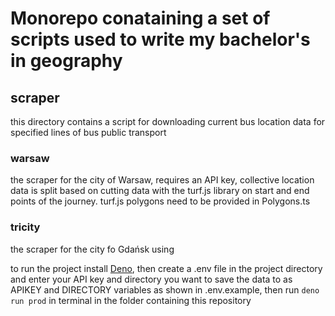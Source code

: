 # Monorepo conataining a set of scripts used to write my bachelor's in geography

## scraper

this directory contains a script for downloading current bus location data for
specified lines of bus public transport

### warsaw

the scraper for the city of Warsaw, requires an API key, collective location
data is split based on cutting data with the turf.js library on start and end
points of the journey. turf.js polygons need to be provided in Polygons.ts

### tricity

the scraper for the city fo Gdańsk using

to run the project install [Deno](deno.land), then create a .env file in the
project directory and enter your API key and directory you want to save the data
to as APIKEY and DIRECTORY variables as shown in .env.example, then run
`deno run prod` in terminal in the folder containing this repository
